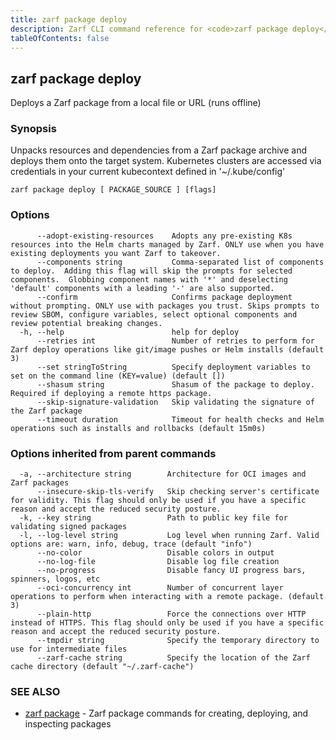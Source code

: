 ```yaml
---
title: zarf package deploy
description: Zarf CLI command reference for <code>zarf package deploy</code>.
tableOfContents: false
---
```


<!-- Page generated by Zarf; DO NOT EDIT -->

## zarf package deploy

Deploys a Zarf package from a local file or URL (runs offline)

### Synopsis

Unpacks resources and dependencies from a Zarf package archive and deploys them onto the target system.
Kubernetes clusters are accessed via credentials in your current kubecontext defined in '~/.kube/config'

```
zarf package deploy [ PACKAGE_SOURCE ] [flags]
```

### Options

```
      --adopt-existing-resources    Adopts any pre-existing K8s resources into the Helm charts managed by Zarf. ONLY use when you have existing deployments you want Zarf to takeover.
      --components string           Comma-separated list of components to deploy.  Adding this flag will skip the prompts for selected components.  Globbing component names with '*' and deselecting 'default' components with a leading '-' are also supported.
      --confirm                     Confirms package deployment without prompting. ONLY use with packages you trust. Skips prompts to review SBOM, configure variables, select optional components and review potential breaking changes.
  -h, --help                        help for deploy
      --retries int                 Number of retries to perform for Zarf deploy operations like git/image pushes or Helm installs (default 3)
      --set stringToString          Specify deployment variables to set on the command line (KEY=value) (default [])
      --shasum string               Shasum of the package to deploy. Required if deploying a remote https package.
      --skip-signature-validation   Skip validating the signature of the Zarf package
      --timeout duration            Timeout for health checks and Helm operations such as installs and rollbacks (default 15m0s)
```

### Options inherited from parent commands

```
  -a, --architecture string        Architecture for OCI images and Zarf packages
      --insecure-skip-tls-verify   Skip checking server's certificate for validity. This flag should only be used if you have a specific reason and accept the reduced security posture.
  -k, --key string                 Path to public key file for validating signed packages
  -l, --log-level string           Log level when running Zarf. Valid options are: warn, info, debug, trace (default "info")
      --no-color                   Disable colors in output
      --no-log-file                Disable log file creation
      --no-progress                Disable fancy UI progress bars, spinners, logos, etc
      --oci-concurrency int        Number of concurrent layer operations to perform when interacting with a remote package. (default 3)
      --plain-http                 Force the connections over HTTP instead of HTTPS. This flag should only be used if you have a specific reason and accept the reduced security posture.
      --tmpdir string              Specify the temporary directory to use for intermediate files
      --zarf-cache string          Specify the location of the Zarf cache directory (default "~/.zarf-cache")
```

### SEE ALSO

* [zarf package](/commands/zarf_package/)	 - Zarf package commands for creating, deploying, and inspecting packages

